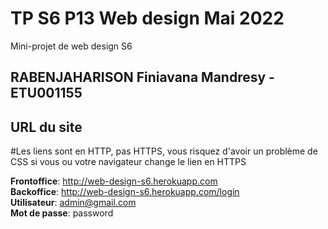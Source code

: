 # TP S6 P13 Web design Mai 2022

Mini-projet de web design S6

## RABENJAHARISON Finiavana Mandresy - ETU001155

## URL du site

#Les liens sont en HTTP, pas HTTPS, vous risquez d'avoir un problème de CSS si vous ou votre navigateur change le lien en HTTPS 

**Frontoffice**: http://web-design-s6.herokuapp.com<br />
**Backoffice**: http://web-design-s6.herokuapp.com/login<br />
**Utilisateur**: admin@gmail.com<br />
**Mot de passe**: password<br />
